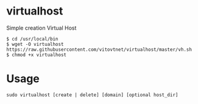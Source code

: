 # virtualhost
Simple creation Virtual Host

```
$ cd /usr/local/bin
$ wget -O virtualhost https://raw.githubusercontent.com/vitovtnet/virtualhost/master/vh.sh
$ chmod +x virtualhost 

```


# Usage

```
sudo virtualhost [create | delete] [domain] [optional host_dir]
```



